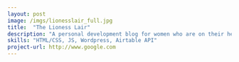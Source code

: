 ```yaml
---
layout: post
image: /imgs/lionesslair_full.jpg
title:  "The Lioness Lair"
description: "A personal development blog for women who are on their healing journey."
skills: "HTML/CSS, JS, Wordpress, Airtable API"
project-url: http://www.google.com
---
```

